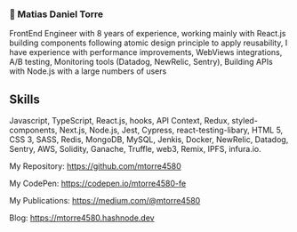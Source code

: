 ### :wolf: Matias Daniel Torre

FrontEnd Engineer with 8 years of experience, working mainly with React.js building components following atomic design
principle to apply reusability, I have experience with performance improvements, WebViews integrations, A/B testing,
Monitoring tools (Datadog, NewRelic, Sentry), Building APIs with Node.js with a large numbers of users

## Skills

Javascript, TypeScript, React.js, hooks, API Context, Redux, styled-components, Next.js, Node.js, Jest, Cypress, react-testing-libary, 
HTML 5, CSS 3, SASS, Redis, MongoDB, MySQL, Jenkis, Docker, NewRelic, Datadog, Sentry, AWS, Solidity, Ganache, Truffle, web3, Remix, IPFS, infura.io.

My Repository: https://github.com/mtorre4580

My CodePen: https://codepen.io/mtorre4580-fe

My Publications: https://medium.com/@mtorre4580

Blog: https://mtorre4580.hashnode.dev
